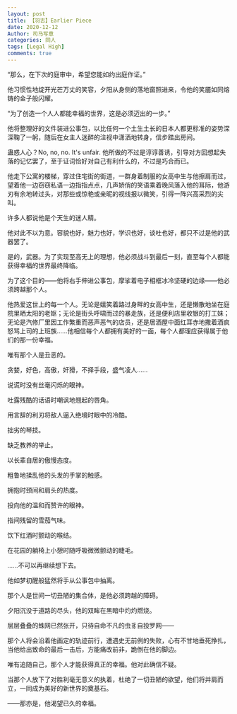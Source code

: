 ```yaml
---
layout: post
title: 【羽古】Earlier Piece
date: 2020-12-12
Author: 司马写意
categories: 同人
tags: [Legal High]
comments: true
--- 
```


“那么，在下次的庭审中，希望您能如约出庭作证。”

他习惯性地绽开光芒万丈的笑容，夕阳从身侧的落地窗照进来，令他的笑靥如同熔铸的金子般闪耀。

“为了创造一个人人都能幸福的世界，这是必须迈出的一步。”

他将整理好的文件装进公事包，以比任何一个土生土长的日本人都更标准的姿势深深鞠了一躬，随后在女主人迷醉的注视中潇洒地转身，信步踏出房间。

蛊惑人心？No, no, no. It's unfair. 他所做的不过是谆谆善诱，引导对方回想起失落的记忆罢了，至于证词恰好对自己有利什么的，不过是巧合而已。

他走下公寓的楼梯，穿过住宅街的街道，一群身着制服的女高中生与他擦肩而过，望着他一边窃窃私语一边指指点点，几声娇俏的笑语乘着晚风落入他的耳际，他游刃有余地转过头，对那些或惊艳或亲昵的视线报以微笑，引得一阵兴高采烈的尖叫。

许多人都说他是个天生的迷人精。

他对此不以为意。容貌也好，魅力也好，学识也好，谈吐也好，都只不过是他的武器罢了。

是的，武器。为了实现至高无上的理想，他必须战斗到最后一刻，直至每个人都能获得幸福的世界最终降临。

为了这个目的——他将右手伸进公事包，摩挲着电子相框冰冷坚硬的边缘——他必须跨越那个人。

他热爱这世上的每一个人。无论是嬉笑着路过身畔的女高中生，还是懒散地坐在庭院里晒太阳的老妪；无论是街头呼啸而过的暴走族，还是便利店里收银的打工妹；无论是汽修厂里因工作繁重而恶声恶气的店员，还是居酒屋中面红耳赤地撒着酒疯怒骂上司的上班族……他相信每个人都拥有美好的一面，每个人都理应获得属于他们的那一份幸福。

唯有那个人是丑恶的。

贪婪，好色，高傲，奸猾，不择手段，盛气凌人……

说谎时没有丝毫闪烁的眼神。

吐露残酷的话语时嘲讽地翘起的唇角。

用言辞的利刃将敌人逼入绝境时眼中的冷酷。

拙劣的琴技。

缺乏教养的举止。

以长辈自居的傲慢态度。

粗鲁地揉乱他的头发的手掌的触感。

拥抱时颈间和肩头的热度。

投向他的温和而赞许的眼神。

指间残留的雪茄气味。

饮下红酒时颤动的喉结。

在花园的躺椅上小憩时随呼吸微微颤动的睫毛。

……不可以再继续想下去。

他如梦初醒般猛然将手从公事包中抽离。

那个人是世间一切丑陋的集合体，是他必须跨越的障碍。

夕阳沉没于道路的尽头，他的双眸在黑暗中灼灼燃烧。

层层叠叠的蛛网已然张开，只待自命不凡的虫豸自投罗网——

那个人将会沿着他画定的轨迹前行，遭遇史无前例的失败，心有不甘地垂死挣扎，当他给出致命的最后一击后，方能痛改前非，跪倒在他的脚边。

唯有追随自己，那个人才能获得真正的幸福。他对此确信不疑。

当那个人放下了对胜利毫无意义的执着，杜绝了一切丑陋的欲望，他们将并肩而立，一同成为美好的新世界的奠基石。

——那亦是，他渴望已久的幸福。
